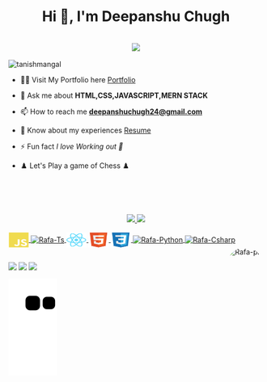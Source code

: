<h1 align="center">Hi 👋, I'm Deepanshu Chugh</h1>
<br/>
<div align="center">
 <img src="https://readme-typing-svg.herokuapp.com/?lines=Full+Stack+Web+Developer;MERN+Stack+Developer;Web+Developer;React+Developer;Quick+learner&color=cyan&center=true" />
</div>
<img align="right" alt "Coding" width="400" src="https://cdn.dribbble.com/users/1162077/screenshots/3848914/programmer.gif">
<p align="left"> <img src="https://komarev.com/ghpvc/?username=DeepanshuChugh&label=Profile%20views&color=0e75b6&style=flat" alt="tanishmangal" /> </p>

- 👨‍💻 Visit My Portfolio here [Portfolio](deepanshuchugh.github.io)

- 💬 Ask me about **HTML,CSS,JAVASCRIPT,MERN STACK**

- 📫 How to reach me **deepanshuchugh24@gmail.com**

- 📄 Know about my experiences [Resume](https://drive.google.com/file/d/1Fb_tAfUBox32SACHxNF-VyCyPcgCdTcC/view?usp=sharing)

- ⚡ Fun fact *I love Working out 🤸*

-  ♟️ Let's Play a game of Chess ♟️


<br/>
<br/>
<br/>
<br/>
<div align="center">
  <a href="https://github.com/DeepanshuChugh">
  <img height="180em" width="auto" src="https://github-readme-stats.vercel.app/api?username=DeepanshuChugh&show_icons=true&theme=dracula&include_all_commits=true&count_private=true"/>
  <img height="180em" width="auto" src="https://github-readme-stats.vercel.app/api/top-langs/?username=DeepanshuChugh&layout=compact&langs_count=7&theme=dracula"/>
</div>
<div style="display: inline_block"><br>
  <img align="center" alt="Rafa-Js" height="30" width="40" src="https://raw.githubusercontent.com/devicons/devicon/master/icons/javascript/javascript-plain.svg">
  <img align="center" alt="Rafa-Ts" height="30" width="40" src="https://git-scm.com/images/logos/logomark-orange@2x.png">
  <img align="center" alt="Rafa-React" height="30" width="40" src="https://raw.githubusercontent.com/devicons/devicon/master/icons/react/react-original.svg">
  <img align="center" alt="Rafa-HTML" height="30" width="40" src="https://raw.githubusercontent.com/devicons/devicon/master/icons/html5/html5-original.svg">
  <img align="center" alt="Rafa-CSS" height="30" width="40" src="https://raw.githubusercontent.com/devicons/devicon/master/icons/css3/css3-original.svg">
  <img align="center" alt="Rafa-Python" height="30" width="40" src="https://raw.githubusercontent.com/reduxjs/redux/master/logo/logo.png">
  <img align="center" alt="Rafa-Csharp" height="30" width="40" src="https://avatars.githubusercontent.com/u/54212428?s=280&v=4">
  <img align="right" alt="Rafa-pic" height="150" style="border-radius:50px;" src="https://t4.ftcdn.net/jpg/02/73/46/99/360_F_273469972_ESU9Rq3eIpSrK3xddlIEyDh7vrslbiGg.jpg">
</div>
  
  ##
 
<div> 
<a href="https://www.instagram.com/deepanshuu_chugh/" target="_blank"><img src="https://img.shields.io/badge/-Instagram-%23E4405F?style=for-the-badge&logo=instagram&logoColor=white" target="_blank"></a>
<a href = "mailto:deepanshuchugh24@gmail.com"><img src="https://img.shields.io/badge/-Gmail-%23333?style=for-the-badge&logo=gmail&logoColor=white" target="_blank"></a>
<a href="https://www.linkedin.com/in/DeepanshuChugh" target="_blank"><img src="https://img.shields.io/badge/-LinkedIn-%230077B5?style=for-the-badge&logo=linkedin&logoColor=white" target="_blank"></a> 
 
<!--   ![Snake animation](https://github.com/DeepanshuChugh/blob/output/github-contribution-grid-snake.svg) -->
   
  ![Snake animation](https://github.com/rafaballerini/rafaballerini/blob/output/github-contribution-grid-snake.svg)
 
</div>


